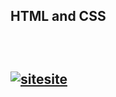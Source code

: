 <h2>HTML and CSS<h2/><br/>

<a href="https://ibb.co/v3sxBLm"><img src="https://i.ibb.co/2v876cP/sitesite.png" alt="sitesite" border="0"></a>
